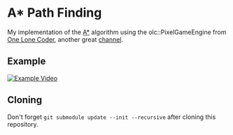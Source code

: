 # A\* Path Finding

My implementation of the [A\*](https://en.wikipedia.org/wiki/A*_search_algorithm#Pseudocode) algorithm using
the olc::PixelGameEngine from [One Lone Coder](https://community.onelonecoder.com), another great [channel](https://www.youtube.com/channel/UC-yuWVUplUJZvieEligKBkA).

## Example

[![Example Video](https://img.youtube.com/vi/j9pVCZjIkks/0.jpg)](http://www.youtube.com/watch?v=j9pVCZjIkks)

## Cloning

Don't forget `git submodule update --init --recursive` after cloning this repository.
